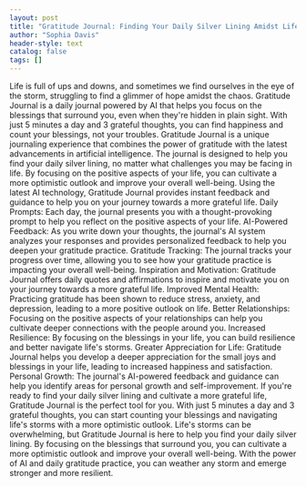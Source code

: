 ```yaml
---
layout: post
title: "Gratitude Journal: Finding Your Daily Silver Lining Amidst Life's Storms"
author: "Sophia Davis"
header-style: text
catalog: false
tags: []
---
```


Life is full of ups and downs, and sometimes we find ourselves in the eye of the storm, struggling to find a glimmer of hope amidst the chaos. Gratitude Journal is a daily journal powered by AI that helps you focus on the blessings that surround you, even when they're hidden in plain sight. With just 5 minutes a day and 3 grateful thoughts, you can find happiness and count your blessings, not your troubles. Gratitude Journal is a unique journaling experience that combines the power of gratitude with the latest advancements in artificial intelligence. The journal is designed to help you find your daily silver lining, no matter what challenges you may be facing in life. By focusing on the positive aspects of your life, you can cultivate a more optimistic outlook and improve your overall well-being. Using the latest AI technology, Gratitude Journal provides instant feedback and guidance to help you on your journey towards a more grateful life. Daily Prompts: Each day, the journal presents you with a thought-provoking prompt to help you reflect on the positive aspects of your life. AI-Powered Feedback: As you write down your thoughts, the journal's AI system analyzes your responses and provides personalized feedback to help you deepen your gratitude practice. Gratitude Tracking: The journal tracks your progress over time, allowing you to see how your gratitude practice is impacting your overall well-being. Inspiration and Motivation: Gratitude Journal offers daily quotes and affirmations to inspire and motivate you on your journey towards a more grateful life. Improved Mental Health: Practicing gratitude has been shown to reduce stress, anxiety, and depression, leading to a more positive outlook on life. Better Relationships: Focusing on the positive aspects of your relationships can help you cultivate deeper connections with the people around you. Increased Resilience: By focusing on the blessings in your life, you can build resilience and better navigate life's storms. Greater Appreciation for Life: Gratitude Journal helps you develop a deeper appreciation for the small joys and blessings in your life, leading to increased happiness and satisfaction. Personal Growth: The journal's AI-powered feedback and guidance can help you identify areas for personal growth and self-improvement. If you're ready to find your daily silver lining and cultivate a more grateful life, Gratitude Journal is the perfect tool for you. With just 5 minutes a day and 3 grateful thoughts, you can start counting your blessings and navigating life's storms with a more optimistic outlook. Life's storms can be overwhelming, but Gratitude Journal is here to help you find your daily silver lining. By focusing on the blessings that surround you, you can cultivate a more optimistic outlook and improve your overall well-being. With the power of AI and daily gratitude practice, you can weather any storm and emerge stronger and more resilient.